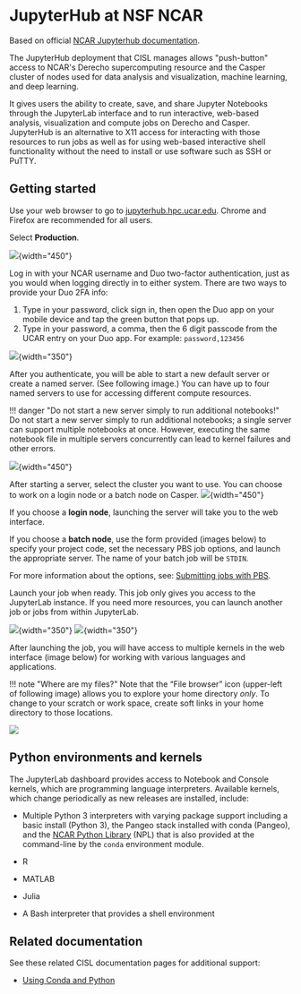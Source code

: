 # JupyterHub at NSF NCAR

Based on official [NCAR Jupyterhub documentation](https://ncar-hpc-docs.readthedocs.io/en/latest/compute-systems/jupyterhub/).

The JupyterHub deployment that CISL manages allows "push-button" access
to NCAR's Derecho supercomputing resource and the Casper cluster of
nodes used for data analysis and visualization, machine learning, and
deep learning.

It gives users the ability to create, save, and share Jupyter
Notebooks through the JupyterLab interface and to run interactive,
web-based analysis, visualization and compute jobs on Derecho and
Casper. JupyterHub is an alternative to X11 access for interacting with
those resources to run jobs as well as for using web-based interactive
shell functionality without the need to install or use software such as
SSH or PuTTY.

## Getting started

Use your web browser to go to
[jupyterhub.hpc.ucar.edu](https://jupyterhub.hpc.ucar.edu/).
Chrome and Firefox are recommended for all users.

Select **Production**.

![](media/jhub1_new.png){width="450"}

Log in with your NCAR username and Duo two-factor authentication, just
as you would when logging directly in to either system. There are two ways
to provide your Duo 2FA info:
1. Type in your password, click sign in, then open the Duo app on your mobile device and tap the green button that pops up.
2. Type in your password, a comma,  then the 6 digit passcode from the UCAR entry on your Duo app. For example: `password,123456`

![](media/jhub2_new.png){width="350"}

After you authenticate, you will be able to start a new default server
or create a named server. (See following image.) You can have up to four
named servers to use for accessing different compute resources.

!!! danger "Do not start a new server simply to run additional notebooks!"
    Do not start a new server simply to run additional notebooks; a single
    server can support multiple notebooks at once. However, executing the
    same notebook file in multiple servers concurrently can lead to kernel
    failures and other errors.

![](media/jhub3_new.png){width="450"}

After starting a server, select the cluster you want to use. You can
choose to work on a login node or a batch node on Casper.
![](media/jhub4_new.png){width="450"}

If you choose a **login node**, launching the server will take you to
the web interface.

If you choose a **batch node**, use the form provided (images below) to
specify your project code, set the necessary PBS job options, and launch
the appropriate server. The name of your batch job will be `STDIN`.

For more information about the options, see: [Submitting jobs with PBS](https://ncar-hpc-docs.readthedocs.io/en/latest/pbs/job-scripts/).

Launch your job when ready. This job only gives you access to the
JupyterLab instance. If you need more resources, you can launch another
job or jobs from within JupyterLab.

![](media/jhub5_new.png){width="350"} ![](media/jhub6_new.png){width="350"}

After launching the job, you will have access to multiple kernels in the
web interface (image below) for working with various languages and
applications.

!!! note "Where are my files?"
    Note that the “File browser” icon (upper-left of following image) allows
    you to explore your home directory *only*. To change to your scratch or
    work space, create soft links in your home directory to those locations.

![](media/jhub7_new.png)

## Python environments and kernels

The JupyterLab dashboard provides access to Notebook and Console
kernels, which are programming language interpreters. Available kernels,
which change periodically as new releases are installed, include:

- Multiple Python 3 interpreters with varying package support including
  a basic install (Python 3), the Pangeo stack installed with conda
  (Pangeo), and the [NCAR Python Library](https://ncar-hpc-docs.readthedocs.io/en/latest/environment-and-software/user-environment/conda/#the-ncar-python-library) (NPL) that is
  also provided at the command-line by the `conda` environment module.

- R

- MATLAB

- Julia

- A Bash interpreter that provides a shell environment

## Related documentation

See these related CISL documentation pages for additional support:

- [Using Conda and Python](https://ncar-hpc-docs.readthedocs.io/en/latest/environment-and-software/user-environment/conda/#creating-jupyter-kernels-for-your-environments)
